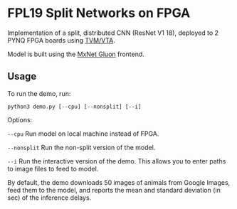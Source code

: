 # FPL19 Split Networks on FPGA

Implementation of a split, distributed CNN (ResNet V1 18), deployed to 2 PYNQ FPGA boards using [TVM/VTA](https://tvm.ai).

Model is built using the [MxNet Gluon](https://mxnet.incubator.apache.org/versions/master/gluon/index.html) frontend.

## Usage
To run the demo, run:

```
python3 demo.py [--cpu] [--nonsplit] [--i]
```

Options:

`--cpu` Run model on local machine instead of FPGA.

`--nonsplit` Run the non-split version of the model.

`--i` Run the interactive version of the demo. This allows you to enter paths to image files to feed to model.

By default, the demo downloads 50 images of animals from Google Images, feed them to the model, and reports the mean and standard deviation (in sec) of the inference delays. 
